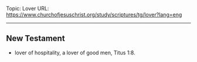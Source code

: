 Topic: Lover
URL: https://www.churchofjesuschrist.org/study/scriptures/tg/lover?lang=eng

---

## New Testament

- lover of hospitality, a lover of good men, Titus 1:8.

